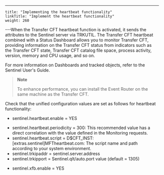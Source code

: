 ---
    title: "Implementing the heartbeat functionality"
    linkTitle: "Implement the heartbeat functionality"
    weight: 260
---When the Transfer CFT heartbeat function is activated, it sends the attributes to the Sentinel server via TRKUTIL. The Transfer CFT heartbeat combined with a Status Dashboard allows you to monitor Transfer CFT, providing information on the Transfer CFT status from indicators such as the Transfer CFT state, Transfer CFT catalog file space, process activity, version, memory and CPU usage, and so on.

For more information on Dashboards and tracked objects, refer to the Sentinel User's Guide.

> **Note**
>
> To enhance performance, you can install the Event Router on the same machine as the Transfer CFT.

Check that the unified configuration values are set as follows for heartbeat functionality:

- sentinel.heartbeat.enable = YES

<!-- -->

- sentinel.heartbeat.periodicity = 300: This recommended value has a direct correlation with the value defined in the Monitoring requests.
- sentinel.heartbeat.script = D$CFT_INST:[extras.sentinel]MFTheartbeat.com: The script name and path according to your system environment.
- sentinel.trkipaddr = sentinel.server.address
- sentinel.trkipport = Sentinel.qlt/auto.port value (default = 1305)

<!-- -->

- sentinel.xfb.enable = YES
